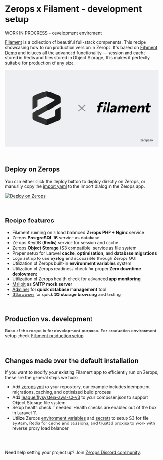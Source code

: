 # Zerops x Filament - development setup

WORK IN PROGRESS - development enviroment

[Filament](https://filamentphp.com) is a collection of beautiful full-stack components. This recipe showcasing how to run production version in Zerops. It's based on [Filament Demo](https://github.com/filamentphp/demo) and 
icludes all the advanced functionality — session and cache
stored in Redis and files stored in Object Storage, this makes it perfectly suitable for production of any size.

![s3browser](https://github.com/zeropsio/recipe-shared-assets/blob/main/covers/svg/cover-filament.svg)

<br/>

## Deploy on Zerops

You can either click the deploy button to deploy directly on Zerops, or manually copy
the [import yaml](https://github.com/zeropsio/recipe-laravel-jetstream/blob/main/zerops-project-import.yml) to the
import dialog in the Zerops app.

[![Deploy on Zerops](https://github.com/zeropsio/recipe-shared-assets/blob/main/deploy-button/green/deploy-button.svg)](https://app.zerops.io/recipe/laravel)

<br/>

## Recipe features

- Filament running on a load balanced **Zerops PHP + Nginx** service
- Zerops **PostgreSQL 16** service as database
- Zerops KeyDB (**Redis**) service for session and cache
- Zerops **Object Storage** (S3 compatible) service as file system
- Proper setup for Laravel **cache**, **optimization**, and **database migrations**
- Logs set up to use **syslog** and accessible through Zerops GUI
- Utilization of Zerops built-in **environment variables** system
- Utilization of Zerops readiness check for proper  **Zero downtime deployment**
- Utilization of Zerops health check for advanced  **app monitoring**
- [Mailpit](https://github.com/axllent/mailpit) as **SMTP mock server**
- [Adminer](https://www.adminer.org) for **quick database management** tool
- [S3browser](https://github.com/zeropsio/s3browser) for quick **S3 storage browsing** and testing 

<br/>

## Production vs. development

Base of the recipe is for development purpose. For production environment setup check [Filament production setup](https://github.com/zeropsio/recipe-filament/tree/main)

[//]: # (- Use highly available version of the PostgreSQL database &#40;change `mode` from `NON_HA` to `HA` in recipe YAML, `db`)

[//]: # (  service section&#41;)

[//]: # (- Use at least two containers for Jetstream service to achieve high reliability and resilience &#40;add `minContainers: 2`)

[//]: # (  in recipe YAML, `app` service section&#41;)

[//]: # (- Use production-ready third-party SMTP server instead of Mailpit &#40;change `MAIL_` secret variables in recipe YAML `app`)

[//]: # (  service&#41;)

[//]: # (- Disable public access to Adminer or remove it altogether &#40;remove service `adminer` from recipe YAML&#41;)

<br/>

## Changes made over the default installation

If you want to modify your existing Filament app to efficiently run on Zerops, these are the general steps we
took:

- Add [zerops.yml](https://github.com/zeropsio/recipe-filament/blob/main/zerops.yml) to your repository, our
  example includes idempotent migrations, caching, and optimized build process
- Add [league/flysystem-aws-s3-v3](https://github.com/zeropsio/recipe-filament/blob/main/composer.json#L23) to
  your composer.json to support Object Storage file system
- Setup health check if needed. Health checks are enabled out of the box in Laravel 11.
- Utilize
  Zerops [environment variables](https://github.com/zeropsio/recipe-filament/blob/main/zerops.yml#L22-L73)
  and [secrets](https://github.com/zeropsio/recipe-filament/blob/main/zerops-project-import.yml#L13-L14) to
  setup S3 for file system, Redis for cache and sessions, and trusted proxies to work with reverse proxy load balancer

<br/>
<br/>

Need help setting your project up? Join [Zerops Discord community](https://discord.com/invite/WDvCZ54).
